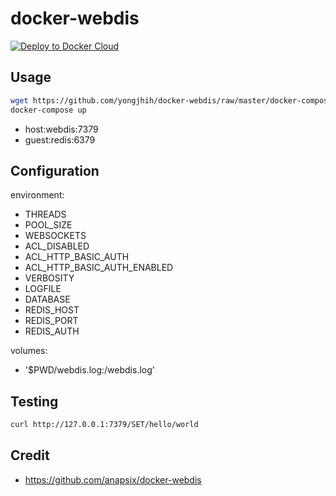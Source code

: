 # docker-webdis

[![Deploy to Docker Cloud](https://github.com/yongjhih/docker-parse-server/raw/master/art/deploy-to-docker-cloud.png)](https://stackfiles.io/registry/56ca423523bc9401006b5acb)

## Usage

```sh
wget https://github.com/yongjhih/docker-webdis/raw/master/docker-compose.yml
docker-compose up
```

* host:webdis:7379
* guest:redis:6379

## Configuration

environment:

- THREADS
- POOL_SIZE
- WEBSOCKETS
- ACL_DISABLED
- ACL_HTTP_BASIC_AUTH
- ACL_HTTP_BASIC_AUTH_ENABLED
- VERBOSITY
- LOGFILE
- DATABASE
- REDIS_HOST
- REDIS_PORT
- REDIS_AUTH

volumes:

- '$PWD/webdis.log:/webdis.log'

## Testing

```sh
curl http://127.0.0.1:7379/SET/hello/world
```

## Credit

* https://github.com/anapsix/docker-webdis
